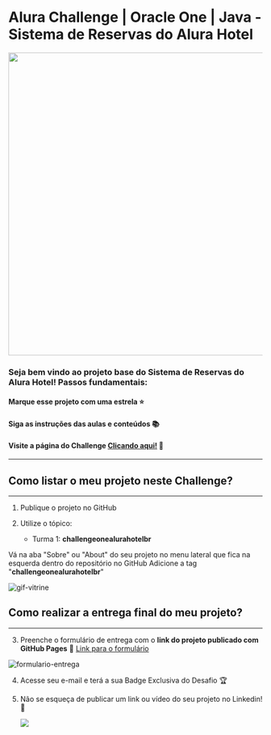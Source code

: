 # Alura Challenge | Oracle One | Java - Sistema de Reservas do Alura Hotel

<p align="center" >
     <img width="600" heigth="600" src="https://user-images.githubusercontent.com/91544872/169541437-ee292e2f-0f8d-48e8-8b25-6b009680429a.png">
</p>


### Seja bem vindo ao projeto base do Sistema de Reservas do Alura Hotel! Passos fundamentais:

#### Marque esse projeto com uma estrela ⭐
#### Siga as instruções das aulas e conteúdos 📚
#### Visite a página do Challenge [Clicando aqui!](https://www.alura.com.br/challenges/oracle-one-java) 📃
---

## Como listar o meu projeto neste Challenge?
---

1) Publique o projeto no GitHub
2) Utilize o tópico:

    - Turma 1: **challengeonealurahotelbr**

Vá na aba "Sobre" ou "About" do seu projeto no menu lateral que fica na esquerda dentro do repositório no GitHub
Adicione a tag "**challengeonealurahotelbr**"

![gif-vitrine](https://user-images.githubusercontent.com/91544872/153601047-62aee6cb-e3cf-42b3-92c3-7130c996113f.gif)

## Como realizar a entrega final do meu projeto?
---

3) Preenche o formulário de entrega com o **link do projeto publicado com GitHub Pages**
🔹 [Link para o formulário](https://lp.alura.com.br/alura-latam-lp-entrega-de-challenge-one)

![formulario-entrega](https://user-images.githubusercontent.com/91544872/153610784-525ff005-d667-43f1-adcc-155b5274d87b.png)

4) Acesse seu e-mail e terá a sua Badge Exclusiva do Desafio 🏆
5) Não se esqueça de publicar um link ou vídeo do seu projeto no Linkedin! 🏁

    <a href="https://www.linkedin.com/company/alura-latam/mycompany/" target="_blank"><img src="https://img.shields.io/badge/-LinkedIn-%230077B5?style=for-the-badge&logo=linkedin&logoColor=white" target="_blank"></a>    

